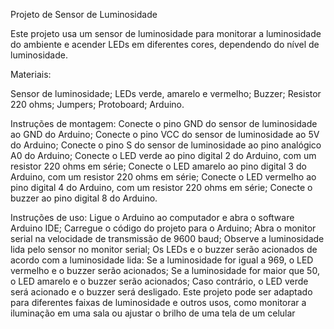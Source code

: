 Projeto de Sensor de Luminosidade

Este projeto usa um sensor de luminosidade para monitorar a luminosidade do ambiente e acender LEDs em diferentes cores, dependendo do nível de luminosidade.

Materiais:

Sensor de luminosidade;
LEDs verde, amarelo e vermelho;
Buzzer;
Resistor 220 ohms;
Jumpers;
Protoboard;
Arduino.


Instruções de montagem:
Conecte o pino GND do sensor de luminosidade ao GND do Arduino;
Conecte o pino VCC do sensor de luminosidade ao 5V do Arduino;
Conecte o pino S do sensor de luminosidade ao pino analógico A0 do Arduino;
Conecte o LED verde ao pino digital 2 do Arduino, com um resistor 220 ohms em série;
Conecte o LED amarelo ao pino digital 3 do Arduino, com um resistor 220 ohms em série;
Conecte o LED vermelho ao pino digital 4 do Arduino, com um resistor 220 ohms em série;
Conecte o buzzer ao pino digital 8 do Arduino.

Instruções de uso:
Ligue o Arduino ao computador e abra o software Arduino IDE;
Carregue o código do projeto para o Arduino;
Abra o monitor serial na velocidade de transmissão de 9600 baud;
Observe a luminosidade lida pelo sensor no monitor serial;
Os LEDs e o buzzer serão acionados de acordo com a luminosidade lida:
Se a luminosidade for igual a 969, o LED vermelho e o buzzer serão acionados;
Se a luminosidade for maior que 50, o LED amarelo e o buzzer serão acionados;
Caso contrário, o LED verde será acionado e o buzzer será desligado.
Este projeto pode ser adaptado para diferentes faixas de luminosidade e outros usos, como monitorar a iluminação em uma sala ou ajustar o brilho de uma tela de um celular

